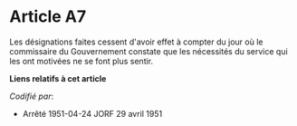 # Article A7

Les désignations faites cessent d'avoir effet à compter du jour où le commissaire du Gouvernement constate que les nécessités
du service qui les ont motivées ne se font plus sentir.

**Liens relatifs à cet article**

_Codifié par_:

  - Arrêté 1951-04-24 JORF 29 avril 1951
